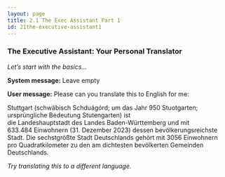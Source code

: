 ```yaml
---
layout: page
title: 2.1 The Exec Assistant Part 1
id: 21the-executive-assistant1
---
```


### The Executive Assistant: Your Personal Translator

*Let’s start with the basics…*


**System message:** Leave empty

**User message:** Please can you translate this to English for me:

Stuttgart (schwäbisch Schduágórd; um das Jahr 950 Stuotgarten; ursprüngliche Bedeutung Stutengarten) ist die Landeshauptstadt des Landes Baden-Württemberg und mit 633.484 Einwohnern (31. Dezember 2023) dessen bevölkerungsreichste Stadt. Die sechstgrößte Stadt Deutschlands gehört mit 3056 Einwohnern pro Quadratkilometer zu den am dichtesten bevölkerten Gemeinden Deutschlands. 

*Try translating this to a different language.*
